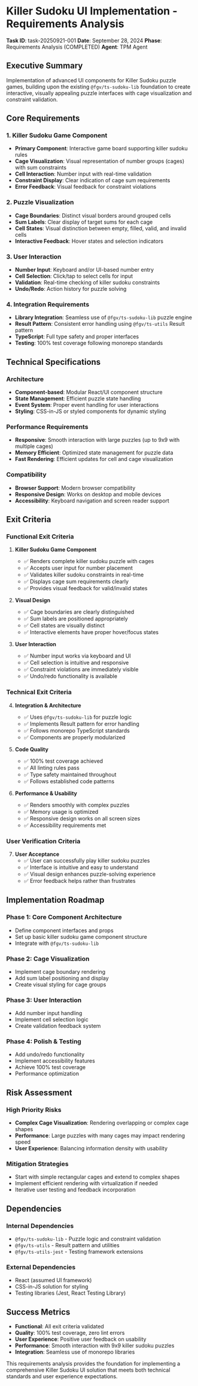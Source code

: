 # Killer Sudoku UI Implementation - Requirements Analysis

**Task ID**: task-20250921-001
**Date**: September 28, 2024
**Phase**: Requirements Analysis (COMPLETED)
**Agent**: TPM Agent

## Executive Summary

Implementation of advanced UI components for Killer Sudoku puzzle games, building upon the existing `@fgv/ts-sudoku-lib` foundation to create interactive, visually appealing puzzle interfaces with cage visualization and constraint validation.

## Core Requirements

### 1. Killer Sudoku Game Component
- **Primary Component**: Interactive game board supporting killer sudoku rules
- **Cage Visualization**: Visual representation of number groups (cages) with sum constraints
- **Cell Interaction**: Number input with real-time validation
- **Constraint Display**: Clear indication of cage sum requirements
- **Error Feedback**: Visual feedback for constraint violations

### 2. Puzzle Visualization
- **Cage Boundaries**: Distinct visual borders around grouped cells
- **Sum Labels**: Clear display of target sums for each cage
- **Cell States**: Visual distinction between empty, filled, valid, and invalid cells
- **Interactive Feedback**: Hover states and selection indicators

### 3. User Interaction
- **Number Input**: Keyboard and/or UI-based number entry
- **Cell Selection**: Click/tap to select cells for input
- **Validation**: Real-time checking of killer sudoku constraints
- **Undo/Redo**: Action history for puzzle solving

### 4. Integration Requirements
- **Library Integration**: Seamless use of `@fgv/ts-sudoku-lib` puzzle engine
- **Result Pattern**: Consistent error handling using `@fgv/ts-utils` Result pattern
- **TypeScript**: Full type safety and proper interfaces
- **Testing**: 100% test coverage following monorepo standards

## Technical Specifications

### Architecture
- **Component-based**: Modular React/UI component structure
- **State Management**: Efficient puzzle state handling
- **Event System**: Proper event handling for user interactions
- **Styling**: CSS-in-JS or styled components for dynamic styling

### Performance Requirements
- **Responsive**: Smooth interaction with large puzzles (up to 9x9 with multiple cages)
- **Memory Efficient**: Optimized state management for puzzle data
- **Fast Rendering**: Efficient updates for cell and cage visualization

### Compatibility
- **Browser Support**: Modern browser compatibility
- **Responsive Design**: Works on desktop and mobile devices
- **Accessibility**: Keyboard navigation and screen reader support

## Exit Criteria

### Functional Exit Criteria
1. **Killer Sudoku Game Component**
   - ✅ Renders complete killer sudoku puzzle with cages
   - ✅ Accepts user input for number placement
   - ✅ Validates killer sudoku constraints in real-time
   - ✅ Displays cage sum requirements clearly
   - ✅ Provides visual feedback for valid/invalid states

2. **Visual Design**
   - ✅ Cage boundaries are clearly distinguished
   - ✅ Sum labels are positioned appropriately
   - ✅ Cell states are visually distinct
   - ✅ Interactive elements have proper hover/focus states

3. **User Interaction**
   - ✅ Number input works via keyboard and UI
   - ✅ Cell selection is intuitive and responsive
   - ✅ Constraint violations are immediately visible
   - ✅ Undo/redo functionality is available

### Technical Exit Criteria
4. **Integration & Architecture**
   - ✅ Uses `@fgv/ts-sudoku-lib` for puzzle logic
   - ✅ Implements Result pattern for error handling
   - ✅ Follows monorepo TypeScript standards
   - ✅ Components are properly modularized

5. **Code Quality**
   - ✅ 100% test coverage achieved
   - ✅ All linting rules pass
   - ✅ Type safety maintained throughout
   - ✅ Follows established code patterns

6. **Performance & Usability**
   - ✅ Renders smoothly with complex puzzles
   - ✅ Memory usage is optimized
   - ✅ Responsive design works on all screen sizes
   - ✅ Accessibility requirements met

### User Verification Criteria
7. **User Acceptance**
   - ✅ User can successfully play killer sudoku puzzles
   - ✅ Interface is intuitive and easy to understand
   - ✅ Visual design enhances puzzle-solving experience
   - ✅ Error feedback helps rather than frustrates

## Implementation Roadmap

### Phase 1: Core Component Architecture
- Define component interfaces and props
- Set up basic killer sudoku game component structure
- Integrate with `@fgv/ts-sudoku-lib`

### Phase 2: Cage Visualization
- Implement cage boundary rendering
- Add sum label positioning and display
- Create visual styling for cage groups

### Phase 3: User Interaction
- Add number input handling
- Implement cell selection logic
- Create validation feedback system

### Phase 4: Polish & Testing
- Add undo/redo functionality
- Implement accessibility features
- Achieve 100% test coverage
- Performance optimization

## Risk Assessment

### High Priority Risks
- **Complex Cage Visualization**: Rendering overlapping or complex cage shapes
- **Performance**: Large puzzles with many cages may impact rendering speed
- **User Experience**: Balancing information density with usability

### Mitigation Strategies
- Start with simple rectangular cages and extend to complex shapes
- Implement efficient rendering with virtualization if needed
- Iterative user testing and feedback incorporation

## Dependencies

### Internal Dependencies
- `@fgv/ts-sudoku-lib` - Puzzle logic and constraint validation
- `@fgv/ts-utils` - Result pattern and utilities
- `@fgv/ts-utils-jest` - Testing framework extensions

### External Dependencies
- React (assumed UI framework)
- CSS-in-JS solution for styling
- Testing libraries (Jest, React Testing Library)

## Success Metrics

- **Functional**: All exit criteria validated
- **Quality**: 100% test coverage, zero lint errors
- **User Experience**: Positive user feedback on usability
- **Performance**: Smooth interaction with 9x9 killer sudoku puzzles
- **Integration**: Seamless use of monorepo libraries

This requirements analysis provides the foundation for implementing a comprehensive Killer Sudoku UI solution that meets both technical standards and user experience expectations.